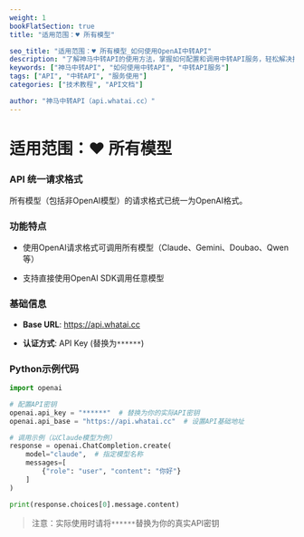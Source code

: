 ```yaml
---
weight: 1
bookFlatSection: true
title: "适用范围：♥ 所有模型"

seo_title: "适用范围：♥ 所有模型_如何使用OpenAI中转API"
description: "了解神马中转API的使用方法，掌握如何配置和调用中转API服务，轻松解决接口调用难题。"
keywords: ["神马中转API", "如何使用中转API", "中转API服务"]
tags: ["API", "中转API", "服务使用"]
categories: ["技术教程", "API文档"]

author: "神马中转API（api.whatai.cc）"
---
```


# 适用范围：♥ 所有模型


### **API 统一请求格式**


所有模型（包括非OpenAI模型）的请求格式已统一为OpenAI格式。

### **功能特点**

*   使用OpenAI请求格式可调用所有模型（Claude、Gemini、Doubao、Qwen等）

*   支持直接使用OpenAI SDK调用任意模型

### **基础信息**

*   **Base URL**: https://api.whatai.cc

*   **认证方式**: API Key (替换为`******`)

### **Python示例代码**

```python
import openai

# 配置API密钥
openai.api_key = "******"  # 替换为你的实际API密钥
openai.api_base = "https://api.whatai.cc"  # 设置API基础地址

# 调用示例（以Claude模型为例）
response = openai.ChatCompletion.create(
    model="claude",  # 指定模型名称
    messages=[
        {"role": "user", "content": "你好"}
    ]
)

print(response.choices[0].message.content)

```

> 注意：实际使用时请将`******`替换为你的真实API密钥